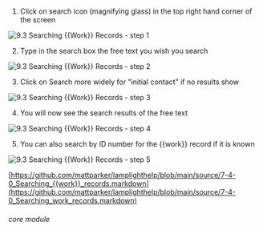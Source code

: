 # 

1. Click on search icon (magnifying glass) in the top right hand corner of the screen

![9.3 Searching {{Work}} Records - step 1](9.3_Searching_Work_Records_im_1.png)

2. Type in the search box the free text you wish you search

![9.3 Searching {{Work}} Records - step 2](9.3_Searching_Work_Records_im_2.png)

3. Click on Search more widely for &quot;initial contact&quot; if no results show

![9.3 Searching {{Work}} Records - step 3](9.3_Searching_Work_Records_im_3.png)

4. You will now see the search results of the free text

![9.3 Searching {{Work}} Records - step 4](9.3_Searching_Work_Records_im_4.png)

5. You can also search by ID number for the {{work}} record if it is known

![9.3 Searching {{Work}} Records - step 5](9.3_Searching_Work_Records_im_5.png)

[https://github.com/mattparker/lamplighthelp/blob/main/source/7-4-0_Searching_{{work}}_records.markdown](https://github.com/mattparker/lamplighthelp/blob/main/source/7-4-0_Searching_work_records.markdown)


###### core module